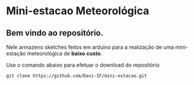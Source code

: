 # Mini-estacao Meteorológica

## Bem vindo ao repositório.
Nele armazeno sketches feitos em arduino para a realização de uma mini-estação meteorológica de **baixo custo**.

Use o comando abaixo para efetuar o download do repositório
```
git clone https://github.com/Davi-IF/mini-estacao.git
```
